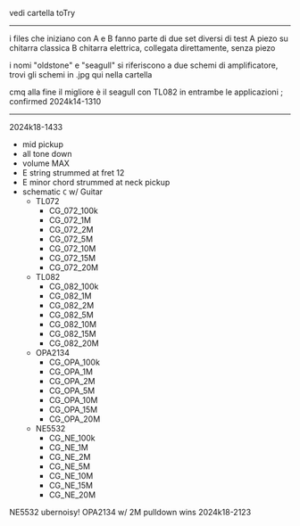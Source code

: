 ﻿vedi cartella toTry

---

i files che iniziano con A e B fanno parte di due set diversi di test
A piezo su chitarra classica
B chitarra elettrica, collegata direttamente, senza piezo

i nomi "oldstone" e "seagull" si riferiscono a due schemi di amplificatore, trovi gli schemi in .jpg qui nella cartella

cmq alla fine il migliore è il seagull con TL082 in entrambe le applicazioni ; confirmed 2024k14-1310


---

2024k18-1433

- mid pickup
- all tone down
- volume MAX
- E string strummed at fret 12
- E minor chord strummed at neck pickup
- schematic `C` w/ Guitar
	- TL072
		- CG_072_100k
		- CG_072_1M
		- CG_072_2M
		- CG_072_5M
		- CG_072_10M
		- CG_072_15M
		- CG_072_20M
	- TL082
		- CG_082_100k
		- CG_082_1M
		- CG_082_2M
		- CG_082_5M
		- CG_082_10M
		- CG_082_15M
		- CG_082_20M
	- OPA2134
		- CG_OPA_100k
		- CG_OPA_1M
		- CG_OPA_2M
		- CG_OPA_5M
		- CG_OPA_10M
		- CG_OPA_15M
		- CG_OPA_20M
	- NE5532
		- CG_NE_100k
		- CG_NE_1M
		- CG_NE_2M
		- CG_NE_5M
		- CG_NE_10M
		- CG_NE_15M
		- CG_NE_20M

NE5532 ubernoisy!
OPA2134 w/ 2M pulldown wins 2024k18-2123

